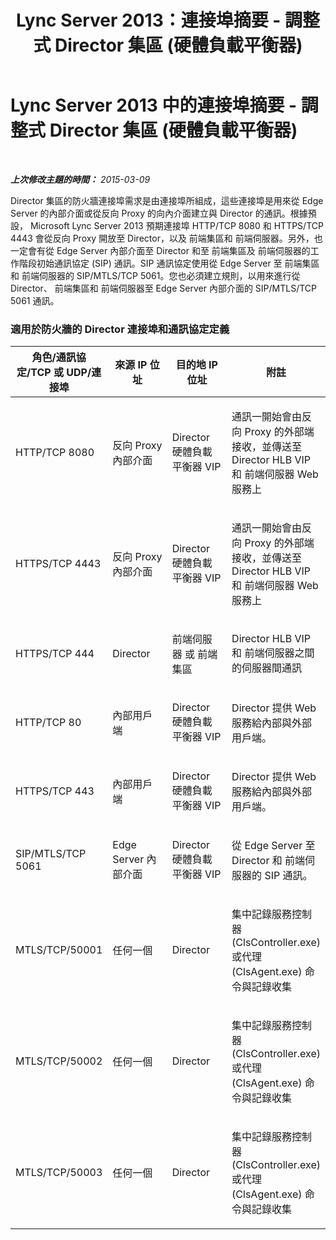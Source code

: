 ﻿---
title: Lync Server 2013：連接埠摘要 - 調整式 Director 集區 (硬體負載平衡器)
TOCTitle: 連接埠摘要 - 調整式 Director 集區 (硬體負載平衡器)
ms:assetid: 6ae2f4ac-5b64-4e45-8253-133308f5812d
ms:mtpsurl: https://technet.microsoft.com/zh-tw/library/JJ204983(v=OCS.15)
ms:contentKeyID: 49291219
ms.date: 08/10/2015
mtps_version: v=OCS.15
ms.translationtype: HT
---

# Lync Server 2013 中的連接埠摘要 - 調整式 Director 集區 (硬體負載平衡器)

 

_**上次修改主題的時間：** 2015-03-09_

Director 集區的防火牆連接埠需求是由連接埠所組成，這些連接埠是用來從 Edge Server 的內部介面或從反向 Proxy 的向內介面建立與 Director 的通訊。根據預設， Microsoft Lync Server 2013 預期連接埠 HTTP/TCP 8080 和 HTTPS/TCP 4443 會從反向 Proxy 開放至 Director，以及 前端集區和 前端伺服器。另外，也一定會有從 Edge Server 內部介面至 Director 和至 前端集區及 前端伺服器的工作階段初始通訊協定 (SIP) 通訊。SIP 通訊協定使用從 Edge Server 至 前端集區和 前端伺服器的 SIP/MTLS/TCP 5061。您也必須建立規則，以用來進行從 Director、 前端集區和 前端伺服器至 Edge Server 內部介面的 SIP/MTLS/TCP 5061 通訊。

### 適用於防火牆的 Director 連接埠和通訊協定定義

<table>
<colgroup>
<col style="width: 25%" />
<col style="width: 25%" />
<col style="width: 25%" />
<col style="width: 25%" />
</colgroup>
<thead>
<tr class="header">
<th>角色/通訊協定/TCP 或 UDP/連接埠</th>
<th>來源 IP 位址</th>
<th>目的地 IP 位址</th>
<th>附註</th>
</tr>
</thead>
<tbody>
<tr class="odd">
<td><p>HTTP/TCP 8080</p></td>
<td><p>反向 Proxy 內部介面</p></td>
<td><p>Director 硬體負載平衡器 VIP</p></td>
<td><p>通訊一開始會由反向 Proxy 的外部端接收，並傳送至 Director HLB VIP 和 前端伺服器 Web 服務上</p></td>
</tr>
<tr class="even">
<td><p>HTTPS/TCP 4443</p></td>
<td><p>反向 Proxy 內部介面</p></td>
<td><p>Director 硬體負載平衡器 VIP</p></td>
<td><p>通訊一開始會由反向 Proxy 的外部端接收，並傳送至 Director HLB VIP 和 前端伺服器 Web 服務上</p></td>
</tr>
<tr class="odd">
<td><p>HTTPS/TCP 444</p></td>
<td><p>Director</p></td>
<td><p>前端伺服器 或 前端集區</p></td>
<td><p>Director HLB VIP 和 前端伺服器之間的伺服器間通訊</p></td>
</tr>
<tr class="even">
<td><p>HTTP/TCP 80</p></td>
<td><p>內部用戶端</p></td>
<td><p>Director 硬體負載平衡器 VIP</p></td>
<td><p>Director 提供 Web 服務給內部與外部用戶端。</p></td>
</tr>
<tr class="odd">
<td><p>HTTPS/TCP 443</p></td>
<td><p>內部用戶端</p></td>
<td><p>Director 硬體負載平衡器 VIP</p></td>
<td><p>Director 提供 Web 服務給內部與外部用戶端。</p></td>
</tr>
<tr class="even">
<td><p>SIP/MTLS/TCP 5061</p></td>
<td><p>Edge Server 內部介面</p></td>
<td><p>Director 硬體負載平衡器 VIP</p></td>
<td><p>從 Edge Server 至 Director 和 前端伺服器的 SIP 通訊。</p></td>
</tr>
<tr class="odd">
<td><p>MTLS/TCP/50001</p></td>
<td><p>任何一個</p></td>
<td><p>Director</p></td>
<td><p>集中記錄服務控制器 (ClsController.exe) 或代理 (ClsAgent.exe) 命令與記錄收集</p></td>
</tr>
<tr class="even">
<td><p>MTLS/TCP/50002</p></td>
<td><p>任何一個</p></td>
<td><p>Director</p></td>
<td><p>集中記錄服務控制器 (ClsController.exe) 或代理 (ClsAgent.exe) 命令與記錄收集</p></td>
</tr>
<tr class="odd">
<td><p>MTLS/TCP/50003</p></td>
<td><p>任何一個</p></td>
<td><p>Director</p></td>
<td><p>集中記錄服務控制器 (ClsController.exe) 或代理 (ClsAgent.exe) 命令與記錄收集</p></td>
</tr>
</tbody>
</table>

